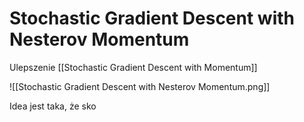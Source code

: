 # Stochastic Gradient Descent with Nesterov Momentum

Ulepszenie [[Stochastic Gradient Descent with Momentum]]

![[Stochastic Gradient Descent with Nesterov Momentum.png]]

Idea jest taka, że sko